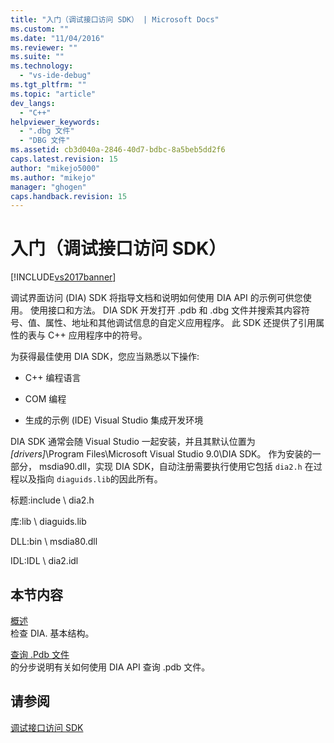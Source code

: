```yaml
---
title: "入门（调试接口访问 SDK） | Microsoft Docs"
ms.custom: ""
ms.date: "11/04/2016"
ms.reviewer: ""
ms.suite: ""
ms.technology: 
  - "vs-ide-debug"
ms.tgt_pltfrm: ""
ms.topic: "article"
dev_langs: 
  - "C++"
helpviewer_keywords: 
  - ".dbg 文件"
  - "DBG 文件"
ms.assetid: cb3d040a-2846-40d7-bdbc-8a5beb5dd2f6
caps.latest.revision: 15
author: "mikejo5000"
ms.author: "mikejo"
manager: "ghogen"
caps.handback.revision: 15
---
```

# 入门（调试接口访问 SDK）
[!INCLUDE[vs2017banner](../../code-quality/includes/vs2017banner.md)]

调试界面访问 \(DIA\) SDK 将指导文档和说明如何使用 DIA API 的示例可供您使用。  使用接口和方法。 DIA SDK 开发打开 .pdb 和 .dbg 文件并搜索其内容符号、值、属性、地址和其他调试信息的自定义应用程序。  此 SDK 还提供了引用属性的表与 C\+\+ 应用程序中的符号。  
  
 为获得最佳使用 DIA SDK，您应当熟悉以下操作:  
  
-   C\+\+ 编程语言  
  
-   COM 编程  
  
-   生成的示例 \(IDE\) Visual Studio 集成开发环境  
  
 DIA SDK 通常会随 Visual Studio 一起安装，并且其默认位置为 *\[drivers\]*\\Program Files\\Microsoft Visual Studio 9.0\\DIA SDK。  作为安装的一部分， msdia90.dll，实现 DIA SDK，自动注册需要执行使用它包括 `dia2.h` 在过程以及指向 `diaguids.lib`的因此所有。  
  
 标题:include \\ dia2.h  
  
 库:lib \\ diaguids.lib  
  
 DLL:bin \\ msdia80.dll  
  
 IDL:IDL \\ dia2.idl  
  
## 本节内容  
 [概述](../../debugger/debug-interface-access/overview-debug-interface-access-sdk.md)  
 检查 DIA. 基本结构。  
  
 [查询 .Pdb 文件](../../debugger/debug-interface-access/querying-the-dot-pdb-file.md)  
 的分步说明有关如何使用 DIA API 查询 .pdb 文件。  
  
## 请参阅  
 [调试接口访问 SDK](../../debugger/debug-interface-access/debug-interface-access-sdk.md)